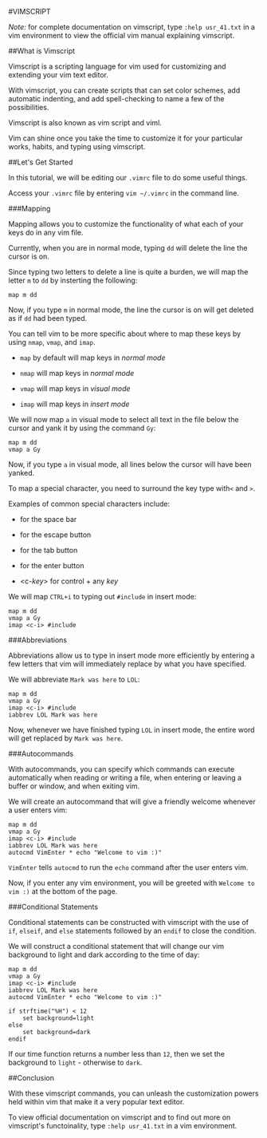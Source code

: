 #VIMSCRIPT

_Note:_ for complete documentation on vimscript, type `:help usr_41.txt` in a vim environment to view the official vim manual explaining vimscript. 

##What is Vimscript

Vimscript is a scripting language for vim used for customizing and extending your vim text editor.  

With vimscript, you can create scripts that can set color schemes, add automatic indenting, and add spell-checking to name a few of the possibilities. 

Vimscript is also known as vim script and viml. 

Vim can shine once you take the time to customize it for your particular works, habits, and typing using vimscript.

##Let's Get Started

In this tutorial, we will be editing our `.vimrc` file to do some useful things.

Access your `.vimrc` file by entering `vim ~/.vimrc` in the command line.

###Mapping

Mapping allows you to customize the functionality of what each of your keys do in any vim file.

Currently, when you are in normal mode, typing `dd` will delete the line the cursor is on.

Since typing two letters to delete a line is quite a burden, we will map the letter `m` to `dd` by insterting the following:

    map m dd

Now, if you type `m` in normal mode, the line the cursor is on will get deleted as if `dd` had been typed.

You can tell vim to be more specific about where to map these keys by using `nmap`, `vmap`, and `imap`.

* `map` by default will map keys in _normal mode_

* `nmap` will map keys in _normal mode_

* `vmap` will map keys in _visual mode_

* `imap` will map keys in _insert mode_

We will now map `a` in visual mode to select all text in the file below the cursor and yank it by using the command `Gy`:

    map m dd
    vmap a Gy

Now, if you type `a` in visual mode, all lines below the cursor will have been yanked.

To map a special character, you need to surround the key type with`<` and `>`.

Examples of common special characters include:

* <space> for the space bar

* <esc> for the escape button

* <tab> for the tab button

* <enter> for the enter button

* <c-_key_> for control + any _key_

We will map `CTRL+i` to typing out `#include` in insert mode:

	map m dd
    vmap a Gy
    imap <c-i> #include 

###Abbreviations

Abbreviations allow us to type in insert mode more efficiently by entering a few letters that vim will immediately replace by what you have specified.

We will abbreviate `Mark was here` to `LOL`:

    map m dd
    vmap a Gy
    imap <c-i> #include 
    iabbrev LOL Mark was here

Now, whenever we have finished typing `LOL` in insert mode, the entire word will get replaced by `Mark was here`.

###Autocommands

With autocommands, you can specify which commands can execute automatically when reading or writing a file, when entering or leaving a buffer or window, and when exiting vim.

We will create an autocommand that will give a friendly welcome whenever a user enters vim:

    map m dd
    vmap a Gy
    imap <c-i> #include 
    iabbrev LOL Mark was here
    autocmd VimEnter * echo "Welcome to vim :)"

`VimEnter` tells `autocmd` to run the `echo` command after the user enters vim.

Now, if you enter any vim environment, you will be greeted with `Welcome to vim :)` at the bottom of the page.

###Conditional Statements

Conditional statements can be constructed with vimscript with the use of `if`, `elseif`, and `else` statements followed by an `endif` to close the condition.

We will construct a conditional statement that will change our vim background to light and dark according to the time of day:

    map m dd
    vmap a Gy
    imap <c-i> #include 
    iabbrev LOL Mark was here
    autocmd VimEnter * echo "Welcome to vim :)"

    if strftime("%H") < 12
    	set background=light
    else
    	set background=dark
    endif

If our time function returns a number less than `12`, then we set the background to `light` - otherwise to `dark`.

##Conclusion

With these vimscript commands, you can unleash the customization powers held within vim that make it a very popular text editor.  

To view official documentation on vimscript and to find out more on vimscript's functoinality, type `:help usr_41.txt` in a vim environment.
